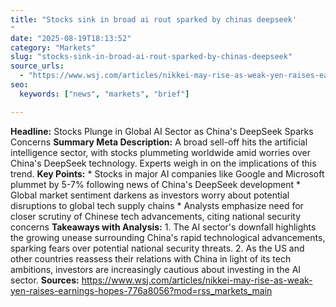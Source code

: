 ```yaml
---
title: "Stocks sink in broad ai rout sparked by chinas deepseek'"
date: "2025-08-19T18:13:52"
category: "Markets"
slug: "stocks-sink-in-broad-ai-rout-sparked-by-chinas-deepseek"
source_urls:
  - "https://www.wsj.com/articles/nikkei-may-rise-as-weak-yen-raises-earnings-hopes-776a8056?mod=rss_markets_main"
seo:
  keywords: ["news", "markets", "brief"]

---
```

**Headline:** Stocks Plunge in Global AI Sector as China's DeepSeek Sparks Concerns  **Summary Meta Description:** A broad sell-off hits the artificial intelligence sector, with stocks plummeting worldwide amid worries over China's DeepSeek technology. Experts weigh in on the implications of this trend.  **Key Points:**  * Stocks in major AI companies like Google and Microsoft plummet by 5-7% following news of China's DeepSeek development * Global market sentiment darkens as investors worry about potential disruptions to global tech supply chains * Analysts emphasize need for closer scrutiny of Chinese tech advancements, citing national security concerns  **Takeaways with Analysis:**  1. The AI sector's downfall highlights the growing unease surrounding China's rapid technological advancements, sparking fears over potential national security threats. 2. As the US and other countries reassess their relations with China in light of its tech ambitions, investors are increasingly cautious about investing in the AI sector.  **Sources:**  https://www.wsj.com/articles/nikkei-may-rise-as-weak-yen-raises-earnings-hopes-776a8056?mod=rss_markets_main 
